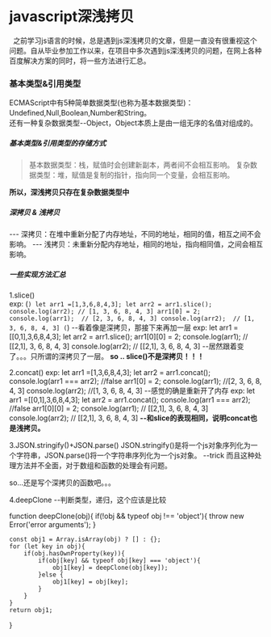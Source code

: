 # javascript深浅拷贝

&nbsp;&nbsp;之前学习js语言的时候，总是遇到js深浅拷贝的文章，但是一直没有很重视这个问题。自从毕业参加工作以来，在项目中多次遇到js深浅拷贝的问题，在网上各种百度解决方案的同时，将一些方法进行汇总。

### 基本类型&引用类型
ECMAScript中有5种简单数据类型(也称为基本数据类型)：Undefined,Null,Boolean,Number和String。<br>还有一种复杂数据类型--Object，Object本质上是由一组无序的名值对组成的。

##### 基本类型&引用类型的存储方式
> 基本数据类型：栈，赋值时会创建新副本，两者间不会相互影响。
> 复杂数据类型：堆，赋值是复制的指针，指向同一个变量，会相互影响。

**所以，深浅拷贝只存在复杂数据类型中**

##### 深拷贝 & 浅拷贝
--- 深拷贝：在堆中重新分配了内存地址，不同的地址，相同的值，相互之间不会影响。
--- 浅拷贝：未重新分配内存地址，相同的地址，指向相同值，之间会相互影响。

##### 一些实现方法汇总

1.slice()
<br>
exp:
(```)
let arr1 =[1,3,6,8,4,3];
let arr2 = arr1.slice();
console.log(arr2); // [1, 3, 6, 8, 4, 3]
arr1[0] = 2;
console.log(arr1);  // [2, 3, 6, 8, 4, 3]
console.log(arr2);  // [1, 3, 6, 8, 4, 3]
(```)
  --看着像是深拷贝，那接下来再加一层
exp:
let arr1 =[[0,1],3,6,8,4,3];
let arr2 = arr1.slice();
arr1[0][0] = 2;
console.log(arr1);  // [[2,1], 3, 6, 8, 4, 3]
console.log(arr2);  // [[2,1], 3, 6, 8, 4, 3]
--居然跟着变了。。。只所谓的深拷贝了一层。
**so .. slice()不是深拷贝！！！**

2.concat()
exp:
let arr1 =[1,3,6,8,4,3];
let arr2 = arr1.concat();
console.log(arr1 === arr2);  //false
arr1[0] = 2;
console.log(arr1); //[2, 3, 6, 8, 4, 3]
console.log(arr2);  //[1, 3, 6, 8, 4, 3]
--感觉的确是重新开了内存
exp:
let arr1 =[[0,1],3,6,8,4,3];
let arr2 = arr1.concat();
console.log(arr1 === arr2);  //false
arr1[0][0] = 2;
console.log(arr1);  // [[2,1], 3, 6, 8, 4, 3]
console.log(arr2);  // [[2,1], 3, 6, 8, 4, 3]
**--和slice的表现相同，说明concat也是浅拷贝。**

3.JSON.stringify()+JSON.parse()
JSON.stringify()是将一个js对象序列化为一个字符串，JSON.parse()将一个字符串序列化为一个js对象。   --trick
而且这种处理方法并不全面，对于数组和函数的处理会有问题。

so...还是写个深拷贝的函数吧。。。

4.deepClone  --判断类型，递归，这个应该是比较

function deepClone(obj){
    if(!obj && typeof obj !== 'object'){
        throw new Error('error arguments');
    }

    const obj1 = Array.isArray(obj) ? [] : {};
    for (let key in obj){
        if(obj.hasOwnProperty(key)){
            if(obj[key] && typeof obj[key] === 'object'){
                obj1[key] = deepClone(obj[key]);
            }else {
                obj1[key] = obj[key];
            }
        }
    }
    return obj1;
}










